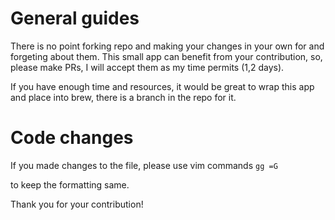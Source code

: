 General guides
==============
There is no point forking repo and making your changes in your own for and forgeting about them.
This small app can benefit from your contribution, so, please make PRs, I will accept them as my time permits (1,2 days).

If you have enough time and resources, it would be great to wrap this app and place into brew, there is a branch in the repo for it.

Code changes
============
If you made changes to the file, please use vim commands
`
gg
=G
`

to keep the formatting same.

Thank you for your contribution!
